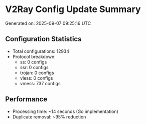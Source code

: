 # V2Ray Config Update Summary
Generated on: 2025-09-07 09:25:16 UTC

## Configuration Statistics
- Total configurations: 12934
- Protocol breakdown:
  - ss: 0 configs
  - ssr: 0 configs
  - trojan: 0 configs
  - vless: 0 configs
  - vmess: 737 configs

## Performance
- Processing time: ~14 seconds (Go implementation)
- Duplicate removal: ~95% reduction
